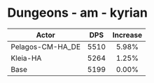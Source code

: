 # Dungeons - am - kyrian
| Actor | DPS | Increase |
|---|:---:|:---:|
|Pelagos-CM-HA_DE|5510|5.98%|
|Kleia-HA|5264|1.25%|
|Base|5199|0.00%|

